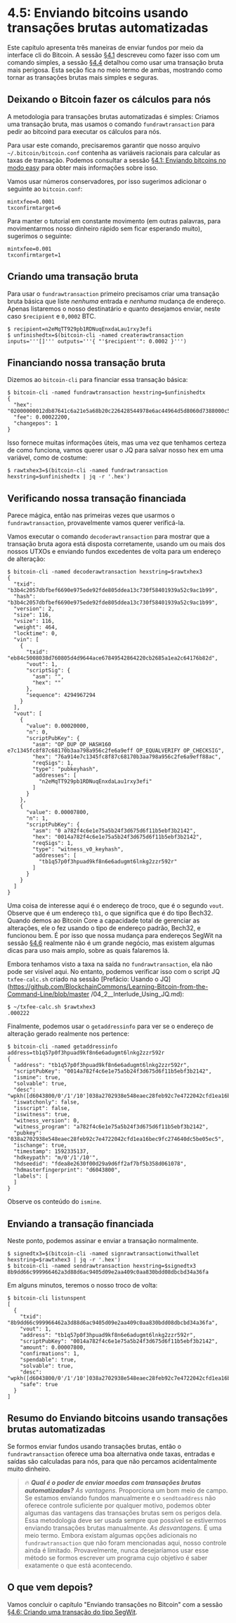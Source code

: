 # 4.5: Enviando bitcoins usando transações brutas automatizadas

Este capítulo apresenta três maneiras de enviar fundos por meio da interface cli do Bitcoin. A sessão [§4.1](04_1_Sending_Coins_The_Easy_Way.md) descreveu como fazer isso com um comando simples, a sessão [§4.4](04_4_Sending_Coins_with_a_Raw_Transaction.md) detalhou como usar uma transação bruta mais perigosa. Esta seção fica no meio termo de ambas, mostrando como tornar as transações brutas mais simples e seguras.

## Deixando o Bitcoin fazer os cálculos para nós

A metodologia para transações brutas automatizadas é simples: Criamos uma transação bruta, mas usamos o comando ```fundrawtransaction``` para pedir ao bitcoind para executar os cálculos para nós.

Para usar este comando, precisaremos garantir que nosso arquivo ```~/.bitcoin/bitcoin.conf``` contenha as variáveis ​​racionais para calcular as taxas de transação. Podemos consultar a sessão [§4.1: Enviando bitcoins no modo easy](04_1_Sending_Coins_The_Easy_Way.md) para obter mais informações sobre isso.

Vamos usar números conservadores, por isso sugerimos adicionar o seguinte ao `bitcoin.conf`:
```
mintxfee=0.0001
txconfirmtarget=6
```
Para manter o tutorial em constante movimento (em outras palavras, para movimentarmos nosso dinheiro rápido sem ficar esperando muito), sugerimos o seguinte:
```
mintxfee=0.001
txconfirmtarget=1
```

## Criando uma transação bruta

Para usar o ```fundrawtransaction``` primeiro precisamos criar uma transação bruta básica que liste _nenhuma_ entrada e _nenhuma_ mudança de endereço. Apenas listaremos o nosso destinatário e quanto desejamos enviar, neste caso ```$recipient``` e ```0,0002``` BTC.
```
$ recipient=n2eMqTT929pb1RDNuqEnxdaLau1rxy3efi
$ unfinishedtx=$(bitcoin-cli -named createrawtransaction inputs='''[]''' outputs='''{ "'$recipient'": 0.0002 }''')
```

## Financiando nossa transação bruta

Dizemos ao ```bitcoin-cli``` para financiar essa transação básica:
```
$ bitcoin-cli -named fundrawtransaction hexstring=$unfinishedtx
{
  "hex": "02000000012db87641c6a21e5a68b20c226428544978e6ac44964d5d8060d7388000c584eb0100000000feffffff02204e0000000000001976a914e7c1345fc8f87c68170b3aa798a956c2fe6a9eff88ac781e0000000000001600140cc9cdcf45d4ea17f5227a7ead52367aad10a88400000000",
  "fee": 0.00022200,
  "changepos": 1
}
```
Isso fornece muitas informações úteis, mas uma vez que tenhamos certeza de como funciona, vamos querer usar o JQ para salvar nosso hex em uma variável, como de costume:
```
$ rawtxhex3=$(bitcoin-cli -named fundrawtransaction hexstring=$unfinishedtx | jq -r '.hex')
```
## Verificando nossa transação financiada

Parece mágica, então nas primeiras vezes que usarmos o ```fundrawtransaction```, provavelmente vamos querer verificá-la.

Vamos executar o comando ```decoderawtransaction``` para mostrar que a transação bruta agora está disposta corretamente, usando um ou mais dos nossos UTXOs e enviando fundos excedentes de volta para um endereço de alteração:
```
$ bitcoin-cli -named decoderawtransaction hexstring=$rawtxhex3
{
  "txid": "b3b4c2057dbfbef6690e975ede92fde805ddea13c730f58401939a52c9ac1b99",
  "hash": "b3b4c2057dbfbef6690e975ede92fde805ddea13c730f58401939a52c9ac1b99",
  "version": 2,
  "size": 116,
  "vsize": 116,
  "weight": 464,
  "locktime": 0,
  "vin": [
    {
      "txid": "eb84c5008038d760805d4d9644ace67849542864220cb2685a1ea2c64176b82d",
      "vout": 1,
      "scriptSig": {
        "asm": "",
        "hex": ""
      },
      "sequence": 4294967294
    }
  ],
  "vout": [
    {
      "value": 0.00020000,
      "n": 0,
      "scriptPubKey": {
        "asm": "OP_DUP OP_HASH160 e7c1345fc8f87c68170b3aa798a956c2fe6a9eff OP_EQUALVERIFY OP_CHECKSIG",
        "hex": "76a914e7c1345fc8f87c68170b3aa798a956c2fe6a9eff88ac",
        "reqSigs": 1,
        "type": "pubkeyhash",
        "addresses": [
          "n2eMqTT929pb1RDNuqEnxdaLau1rxy3efi"
        ]
      }
    },
    {
      "value": 0.00007800,
      "n": 1,
      "scriptPubKey": {
        "asm": "0 a782f4c6e1e75a5b24f3d675d6f11b5ebf3b2142",
        "hex": "0014a782f4c6e1e75a5b24f3d675d6f11b5ebf3b2142",
        "reqSigs": 1,
        "type": "witness_v0_keyhash",
        "addresses": [
          "tb1q57p0f3hpuad9kf8n6e6adugmt6lnkg2zzr592r"
        ]
      }
    }
  ]
}
```
Uma coisa de interesse aqui é o endereço de troco, que é o segundo ```vout```. Observe que é um endereço ```tb1```, o que significa que é do tipo Bech32. Quando demos ao Bitcoin Core a capacidade total de gerenciar as alterações, ele o fez usando o tipo de endereço padrão, Bech32, e funcionou bem. É por isso que nossa mudança para endereços SegWit na sessão [§4.6](04_6_Creating_a_Segwit_Transaction.md) realmente não é um grande negócio, mas existem algumas dicas para uso mais amplo, sobre as quais falaremos lá.

Embora tenhamos visto a taxa na saída no ```fundrawtransaction```, ela não pode ser visível aqui. No entanto, podemos verificar isso com o script JQ ```txfee-calc.sh``` criado na sessão [Prefácio: Usando o JQ](https://github.com/BlockchainCommons/Learning-Bitcoin-from-the-Command-Line/blob/master /04_2__Interlude_Using_JQ.md):
```
$ ~/txfee-calc.sh $rawtxhex3
.000222
```
Finalmente, podemos usar o ```getaddressinfo``` para ver se o endereço de alteração gerado realmente nos pertence:
```
$ bitcoin-cli -named getaddressinfo address=tb1q57p0f3hpuad9kf8n6e6adugmt6lnkg2zzr592r
{
  "address": "tb1q57p0f3hpuad9kf8n6e6adugmt6lnkg2zzr592r",
  "scriptPubKey": "0014a782f4c6e1e75a5b24f3d675d6f11b5ebf3b2142",
  "ismine": true,
  "solvable": true,
  "desc": "wpkh([d6043800/0'/1'/10']038a2702938e548eaec28feb92c7e4722042cfd1ea16bec9fc274640dc5be05ec5)#zpv26nar",
  "iswatchonly": false,
  "isscript": false,
  "iswitness": true,
  "witness_version": 0,
  "witness_program": "a782f4c6e1e75a5b24f3d675d6f11b5ebf3b2142",
  "pubkey": "038a2702938e548eaec28feb92c7e4722042cfd1ea16bec9fc274640dc5be05ec5",
  "ischange": true,
  "timestamp": 1592335137,
  "hdkeypath": "m/0'/1'/10'",
  "hdseedid": "fdea8e2630f00d29a9d6ff2af7bf5b358d061078",
  "hdmasterfingerprint": "d6043800",
  "labels": [
  ]
}
```
Observe os conteúdo do `ismine`.

## Enviando a transação financiada

Neste ponto, podemos assinar e enviar a transação normalmente.
```
$ signedtx3=$(bitcoin-cli -named signrawtransactionwithwallet hexstring=$rawtxhex3 | jq -r '.hex')
$ bitcoin-cli -named sendrawtransaction hexstring=$signedtx3
8b9dd66c999966462a3d88d6ac9405d09e2aa409c0aa830bdd08dbcbd34a36fa
```
Em alguns minutos, teremos o nosso troco de volta:
```
$ bitcoin-cli listunspent
[
  {
    "txid": "8b9dd66c999966462a3d88d6ac9405d09e2aa409c0aa830bdd08dbcbd34a36fa",
    "vout": 1,
    "address": "tb1q57p0f3hpuad9kf8n6e6adugmt6lnkg2zzr592r",
    "scriptPubKey": "0014a782f4c6e1e75a5b24f3d675d6f11b5ebf3b2142",
    "amount": 0.00007800,
    "confirmations": 1,
    "spendable": true,
    "solvable": true,
    "desc": "wpkh([d6043800/0'/1'/10']038a2702938e548eaec28feb92c7e4722042cfd1ea16bec9fc274640dc5be05ec5)#zpv26nar",
    "safe": true
  }
]
```

## Resumo do Enviando bitcoins usando transações brutas automatizadas

Se formos enviar fundos usando transações brutas, então o ```fundrawtransaction``` oferece uma boa alternativa onde taxas, entradas e saídas são calculadas para nós, para que não percamos acidentalmente muito dinheiro.

> :fire: ***Qual é o poder de enviar moedas com transações brutas automatizadas?***
> _As vantagens._ Proporciona um bom meio de campo. Se estamos enviando fundos manualmente e o ```sendtoaddress``` não oferece controle suficiente por qualquer motivo, podemos obter algumas das vantagens das transações brutas sem os perigos dela. Essa metodologia deve ser usada sempre que possível se estivermos enviando transações brutas manualmente.
> _As desvantagens._ É uma meio termo. Embora existam algumas opções adicionais no ```fundrawtransaction``` que não foram mencionadas aqui, nosso controle ainda é limitado. Provavelmente, nunca desejaríamos usar esse método se formos escrever um programa cujo objetivo é saber exatamente o que está acontecendo.

## O que vem depois?

Vamos concluir o capítulo "Enviando transações no Bitcoin" com a sessão [§4.6: Criando uma transação do tipo SegWit](04_6_Creating_a_Segwit_Transaction.md).
